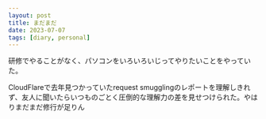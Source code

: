 ```yaml
---
layout: post
title: まだまだ
date: 2023-07-07
tags: [diary, personal]
---
```

研修でやることがなく、パソコンをいろいろいじってやりたいことをやっていた。

CloudFlareで去年見つかっていたrequest smugglingのレポートを理解しきれず、友人に聞いたらいつものごとく圧倒的な理解力の差を見せつけられた。やはりまだまだ修行が足りん